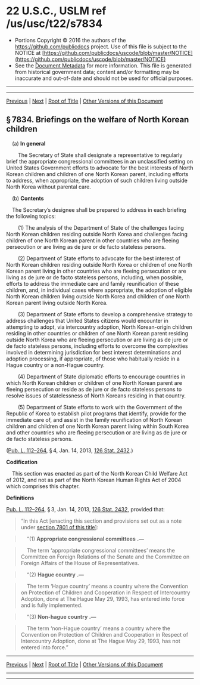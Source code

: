 ---
---

# 22 U.S.C., USLM ref /us/usc/t22/s7834

* Portions Copyright © 2016 the authors of the https://github.com/publicdocs project.
  Use of this file is subject to the NOTICE at [https://github.com/publicdocs/uscode/blob/master/NOTICE](https://github.com/publicdocs/uscode/blob/master/NOTICE)
* See the [Document Metadata](././../../../../..//README.md) for more information.
  This file is generated from historical government data; content and/or formatting may be inaccurate and out-of-date and should not be used for official purposes.

----------
----------

[Previous](./../../../../..//us/usc/t22/ch85/schII/m__us_usc_t22_s7833.md) | [Next](./../../../../..//us/usc/t22/ch85/schIII/m__us_usc_t22_ch85_schIII.md) | [Root of Title](./../../../../../) | [Other Versions of this Document](https://publicdocs.github.io/go/links?ns=uslm&ref=%2Fus%2Fusc%2Ft22%2Fs7834)

## § 7834. Briefings on the welfare of North Korean children

    (a) __In general__ 

        The Secretary of State shall designate a representative to regularly brief the appropriate congressional committees in an unclassified setting on United States Government efforts to advocate for the best interests of North Korean children and children of one North Korean parent, including efforts to address, when appropriate, the adoption of such children living outside North Korea without parental care.

    (b) __Contents__ 

    The Secretary’s designee shall be prepared to address in each briefing the following topics:

        (1) The analysis of the Department of State of the challenges facing North Korean children residing outside North Korea and challenges facing children of one North Korean parent in other countries who are fleeing persecution or are living as de jure or de facto stateless persons.

        (2) Department of State efforts to advocate for the best interest of North Korean children residing outside North Korea or children of one North Korean parent living in other countries who are fleeing persecution or are living as de jure or de facto stateless persons, including, when possible, efforts to address the immediate care and family reunification of these children, and, in individual cases where appropriate, the adoption of eligible North Korean children living outside North Korea and children of one North Korean parent living outside North Korea.

        (3) Department of State efforts to develop a comprehensive strategy to address challenges that United States citizens would encounter in attempting to adopt, via intercountry adoption, North Korean-origin children residing in other countries or children of one North Korean parent residing outside North Korea who are fleeing persecution or are living as de jure or de facto stateless persons, including efforts to overcome the complexities involved in determining jurisdiction for best interest determinations and adoption processing, if appropriate, of those who habitually reside in a Hague country or a non-Hague country.

        (4) Department of State diplomatic efforts to encourage countries in which North Korean children or children of one North Korean parent are fleeing persecution or reside as de jure or de facto stateless persons to resolve issues of statelessness of North Koreans residing in that country.

        (5) Department of State efforts to work with the Government of the Republic of Korea to establish pilot programs that identify, provide for the immediate care of, and assist in the family reunification of North Korean children and children of one North Korean parent living within South Korea and other countries who are fleeing persecution or are living as de jure or de facto stateless persons.

([Pub. L. 112–264][/us/pl/112/264], § 4, Jan. 14, 2013, [126 Stat. 2432][/us/stat/126/2432].)

 __Codification__ 

    This section was enacted as part of the North Korean Child Welfare Act of 2012, and not as part of the North Korean Human Rights Act of 2004 which comprises this chapter.

 __Definitions__ 

[Pub. L. 112–264][/us/pl/112/264], § 3, Jan. 14, 2013, [126 Stat. 2432][/us/stat/126/2432], provided that: 

> “In this Act \[enacting this section and provisions set out as a note under [section 7801 of this title][/us/usc/t22/s7801]\]:

>     “(1)  __Appropriate congressional committees__  __.—__ 

>     The term ‘appropriate congressional committees’ means the Committee on Foreign Relations of the Senate and the Committee on Foreign Affairs of the House of Representatives.

>     “(2)  __Hague country__  __.—__ 

>     The term ‘Hague country’ means a country where the Convention on Protection of Children and Cooperation in Respect of Intercountry Adoption, done at The Hague May 29, 1993, has entered into force and is fully implemented.

>     “(3)  __Non-hague country__  __.—__ 

>     The term ‘non-Hague country’ means a country where the Convention on Protection of Children and Cooperation in Respect of Intercountry Adoption, done at The Hague May 29, 1993, has not entered into force.”

----------

[Previous](./../../../../..//us/usc/t22/ch85/schII/m__us_usc_t22_s7833.md) | [Next](./../../../../..//us/usc/t22/ch85/schIII/m__us_usc_t22_ch85_schIII.md) | [Root of Title](./../../../../../) | [Other Versions of this Document](https://publicdocs.github.io/go/links?ns=uslm&ref=%2Fus%2Fusc%2Ft22%2Fs7834)

----------
----------

[/us/pl/112/264]: https://publicdocs.github.io/go/links?ns=uslm&ref=%2Fus%2Fpl%2F112%2F264
[/us/stat/126/2432]: https://publicdocs.github.io/go/links?ns=uslm&ref=%2Fus%2Fstat%2F126%2F2432
[/us/pl/112/264]: https://publicdocs.github.io/go/links?ns=uslm&ref=%2Fus%2Fpl%2F112%2F264
[/us/stat/126/2432]: https://publicdocs.github.io/go/links?ns=uslm&ref=%2Fus%2Fstat%2F126%2F2432
[/us/usc/t22/s7801]: https://publicdocs.github.io/go/links?ns=uslm&ref=%2Fus%2Fusc%2Ft22%2Fs7801


